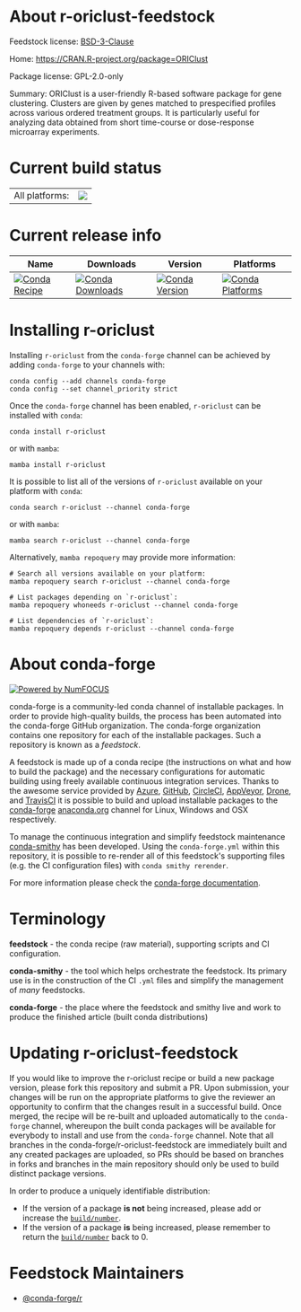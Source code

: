 About r-oriclust-feedstock
==========================

Feedstock license: [BSD-3-Clause](https://github.com/conda-forge/r-oriclust-feedstock/blob/main/LICENSE.txt)

Home: https://CRAN.R-project.org/package=ORIClust

Package license: GPL-2.0-only

Summary: ORIClust is a user-friendly R-based software package for gene clustering. Clusters are given by genes matched to prespecified profiles across various ordered treatment groups. It is particularly useful for analyzing data obtained from short time-course or dose-response microarray experiments.

Current build status
====================


<table><tr><td>All platforms:</td>
    <td>
      <a href="https://dev.azure.com/conda-forge/feedstock-builds/_build/latest?definitionId=2353&branchName=main">
        <img src="https://dev.azure.com/conda-forge/feedstock-builds/_apis/build/status/r-oriclust-feedstock?branchName=main">
      </a>
    </td>
  </tr>
</table>

Current release info
====================

| Name | Downloads | Version | Platforms |
| --- | --- | --- | --- |
| [![Conda Recipe](https://img.shields.io/badge/recipe-r--oriclust-green.svg)](https://anaconda.org/conda-forge/r-oriclust) | [![Conda Downloads](https://img.shields.io/conda/dn/conda-forge/r-oriclust.svg)](https://anaconda.org/conda-forge/r-oriclust) | [![Conda Version](https://img.shields.io/conda/vn/conda-forge/r-oriclust.svg)](https://anaconda.org/conda-forge/r-oriclust) | [![Conda Platforms](https://img.shields.io/conda/pn/conda-forge/r-oriclust.svg)](https://anaconda.org/conda-forge/r-oriclust) |

Installing r-oriclust
=====================

Installing `r-oriclust` from the `conda-forge` channel can be achieved by adding `conda-forge` to your channels with:

```
conda config --add channels conda-forge
conda config --set channel_priority strict
```

Once the `conda-forge` channel has been enabled, `r-oriclust` can be installed with `conda`:

```
conda install r-oriclust
```

or with `mamba`:

```
mamba install r-oriclust
```

It is possible to list all of the versions of `r-oriclust` available on your platform with `conda`:

```
conda search r-oriclust --channel conda-forge
```

or with `mamba`:

```
mamba search r-oriclust --channel conda-forge
```

Alternatively, `mamba repoquery` may provide more information:

```
# Search all versions available on your platform:
mamba repoquery search r-oriclust --channel conda-forge

# List packages depending on `r-oriclust`:
mamba repoquery whoneeds r-oriclust --channel conda-forge

# List dependencies of `r-oriclust`:
mamba repoquery depends r-oriclust --channel conda-forge
```


About conda-forge
=================

[![Powered by
NumFOCUS](https://img.shields.io/badge/powered%20by-NumFOCUS-orange.svg?style=flat&colorA=E1523D&colorB=007D8A)](https://numfocus.org)

conda-forge is a community-led conda channel of installable packages.
In order to provide high-quality builds, the process has been automated into the
conda-forge GitHub organization. The conda-forge organization contains one repository
for each of the installable packages. Such a repository is known as a *feedstock*.

A feedstock is made up of a conda recipe (the instructions on what and how to build
the package) and the necessary configurations for automatic building using freely
available continuous integration services. Thanks to the awesome service provided by
[Azure](https://azure.microsoft.com/en-us/services/devops/), [GitHub](https://github.com/),
[CircleCI](https://circleci.com/), [AppVeyor](https://www.appveyor.com/),
[Drone](https://cloud.drone.io/welcome), and [TravisCI](https://travis-ci.com/)
it is possible to build and upload installable packages to the
[conda-forge](https://anaconda.org/conda-forge) [anaconda.org](https://anaconda.org/)
channel for Linux, Windows and OSX respectively.

To manage the continuous integration and simplify feedstock maintenance
[conda-smithy](https://github.com/conda-forge/conda-smithy) has been developed.
Using the ``conda-forge.yml`` within this repository, it is possible to re-render all of
this feedstock's supporting files (e.g. the CI configuration files) with ``conda smithy rerender``.

For more information please check the [conda-forge documentation](https://conda-forge.org/docs/).

Terminology
===========

**feedstock** - the conda recipe (raw material), supporting scripts and CI configuration.

**conda-smithy** - the tool which helps orchestrate the feedstock.
                   Its primary use is in the construction of the CI ``.yml`` files
                   and simplify the management of *many* feedstocks.

**conda-forge** - the place where the feedstock and smithy live and work to
                  produce the finished article (built conda distributions)


Updating r-oriclust-feedstock
=============================

If you would like to improve the r-oriclust recipe or build a new
package version, please fork this repository and submit a PR. Upon submission,
your changes will be run on the appropriate platforms to give the reviewer an
opportunity to confirm that the changes result in a successful build. Once
merged, the recipe will be re-built and uploaded automatically to the
`conda-forge` channel, whereupon the built conda packages will be available for
everybody to install and use from the `conda-forge` channel.
Note that all branches in the conda-forge/r-oriclust-feedstock are
immediately built and any created packages are uploaded, so PRs should be based
on branches in forks and branches in the main repository should only be used to
build distinct package versions.

In order to produce a uniquely identifiable distribution:
 * If the version of a package **is not** being increased, please add or increase
   the [``build/number``](https://docs.conda.io/projects/conda-build/en/latest/resources/define-metadata.html#build-number-and-string).
 * If the version of a package **is** being increased, please remember to return
   the [``build/number``](https://docs.conda.io/projects/conda-build/en/latest/resources/define-metadata.html#build-number-and-string)
   back to 0.

Feedstock Maintainers
=====================

* [@conda-forge/r](https://github.com/orgs/conda-forge/teams/r/)

